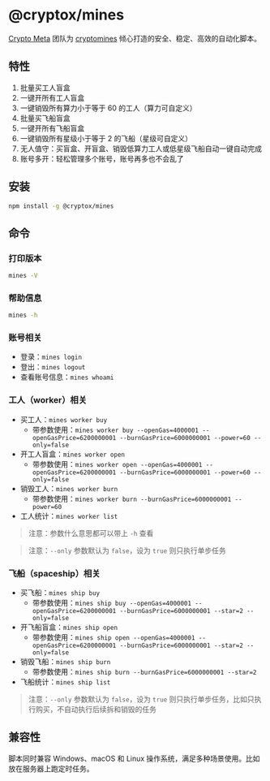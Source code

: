 # @cryptox/mines

[Crypto Meta](https://github.com/crypto-meta) 团队为 [cryptomines](https://play.cryptomines.app/) 倾心打造的安全、稳定、高效的自动化脚本。

## 特性

1. 批量买工人盲盒
2. 一键开所有工人盲盒
3. 一键销毁所有算力小于等于 60 的工人（算力可自定义）
4. 批量买飞船盲盒
5. 一键开所有飞船盲盒
6. 一键销毁所有星级小于等于 2 的飞船（星级可自定义）
7. 无人值守：买盲盒、开盲盒、销毁低算力工人或低星级飞船自动一键自动完成
8. 账号多开：轻松管理多个账号，账号再多也不会乱了

## 安装

```sh
npm install -g @cryptox/mines
```

## 命令

### 打印版本

```sh
mines -V
```

### 帮助信息

```sh
mines -h
```

### 账号相关

- 登录：`mines login`
- 登出：`mines logout`
- 查看账号信息：`mines whoami`

### 工人（worker）相关

- 买工人：`mines worker buy`
  - 带参数使用：`mines worker buy --openGas=4000001 --openGasPrice=6200000001 --burnGasPrice=6000000001 --power=60 --only=false`
- 开工人盲盒：`mines worker open`
  - 带参数使用：`mines worker open --openGas=4000001 --openGasPrice=6200000001 --burnGasPrice=6000000001 --power=60 --only=false`
- 销毁工人：`mines worker burn`
  - 带参数使用：`mines worker burn --burnGasPrice=6000000001 --power=60`
- 工人统计：`mines worker list`

> 注意：参数什么意思都可以带上 `-h` 查看

> 注意：`--only` 参数默认为 `false`，设为 `true` 则只执行单步任务

### 飞船（spaceship）相关

- 买飞船：`mines ship buy`
  - 带参数使用：`mines ship buy --openGas=4000001 --openGasPrice=6200000001 --burnGasPrice=6000000001 --star=2 --only=false`
- 开飞船盲盒：`mines ship open`
  - 带参数使用：`mines ship open --openGas=4000001 --openGasPrice=6200000001 --burnGasPrice=6000000001 --star=2 --only=false`
- 销毁飞船：`mines ship burn`
  - 带参数使用：`mines ship burn --burnGasPrice=6000000001 --star=2`
- 飞船统计：`mines ship list`

> 注意：`--only` 参数默认为 `false`，设为 `true` 则只执行单步任务，比如只执行购买，不自动执行后续拆和销毁的任务

## 兼容性

脚本同时兼容 Windows、macOS 和 Linux 操作系统，满足多种场景使用。比如放在服务器上跑定时任务。
